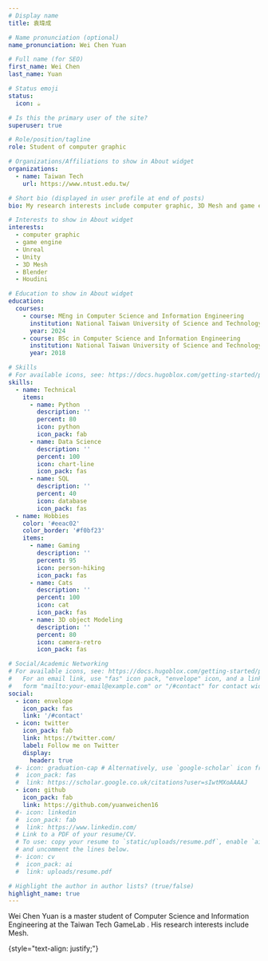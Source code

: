 ```yaml
---
# Display name
title: 袁瑋成

# Name pronunciation (optional)
name_pronunciation: Wei Chen Yuan

# Full name (for SEO)
first_name: Wei Chen
last_name: Yuan

# Status emoji
status:
  icon: ☕️

# Is this the primary user of the site?
superuser: true

# Role/position/tagline
role: Student of computer graphic

# Organizations/Affiliations to show in About widget
organizations:
  - name: Taiwan Tech
    url: https://www.ntust.edu.tw/

# Short bio (displayed in user profile at end of posts)
bio: My research interests include computer graphic, 3D Mesh and game engine.

# Interests to show in About widget
interests:
  - computer graphic
  - game engine
  - Unreal
  - Unity
  - 3D Mesh
  - Blender
  - Houdini

# Education to show in About widget
education:
  courses:
    - course: MEng in Computer Science and Information Engineering
      institution: National Taiwan University of Science and Technology
      year: 2024
    - course: BSc in Computer Science and Information Engineering
      institution: National Taiwan University of Science and Technology
      year: 2018

# Skills
# For available icons, see: https://docs.hugoblox.com/getting-started/page-builder/#icons
skills:
  - name: Technical
    items:
      - name: Python
        description: ''
        percent: 80
        icon: python
        icon_pack: fab
      - name: Data Science
        description: ''
        percent: 100
        icon: chart-line
        icon_pack: fas
      - name: SQL
        description: ''
        percent: 40
        icon: database
        icon_pack: fas
  - name: Hobbies
    color: '#eeac02'
    color_border: '#f0bf23'
    items:
      - name: Gaming
        description: ''
        percent: 95
        icon: person-hiking
        icon_pack: fas
      - name: Cats
        description: ''
        percent: 100
        icon: cat
        icon_pack: fas
      - name: 3D object Modeling
        description: ''
        percent: 80
        icon: camera-retro
        icon_pack: fas

# Social/Academic Networking
# For available icons, see: https://docs.hugoblox.com/getting-started/page-builder/#icons
#   For an email link, use "fas" icon pack, "envelope" icon, and a link in the
#   form "mailto:your-email@example.com" or "/#contact" for contact widget.
social:
  - icon: envelope
    icon_pack: fas
    link: '/#contact'
  - icon: twitter
    icon_pack: fab
    link: https://twitter.com/
    label: Follow me on Twitter
    display:
      header: true
  #- icon: graduation-cap # Alternatively, use `google-scholar` icon from `ai` icon pack
  #  icon_pack: fas
  #  link: https://scholar.google.co.uk/citations?user=sIwtMXoAAAAJ
  - icon: github
    icon_pack: fab
    link: https://github.com/yuanweichen16
  #- icon: linkedin
  #  icon_pack: fab
  #  link: https://www.linkedin.com/
  # Link to a PDF of your resume/CV.
  # To use: copy your resume to `static/uploads/resume.pdf`, enable `ai` icons in `params.yaml`,
  # and uncomment the lines below.
  #- icon: cv
  #  icon_pack: ai
  #  link: uploads/resume.pdf

# Highlight the author in author lists? (true/false)
highlight_name: true
---
```


Wei Chen Yuan is a master student of Computer Science and Information Engineering at the Taiwan Tech GameLab . His research interests include Mesh.


{style="text-align: justify;"}
